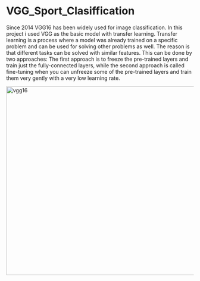# VGG_Sport_Clasiffication

Since 2014 VGG16 has been widely used for image classification. In this project i used VGG as the basic model with transfer learning. Transfer learning is a process where a model was already trained on a specific problem and can be used for solving other problems as well. The reason is that different tasks can be solved with similar features. This can be done by two approaches: The first approach is to freeze the pre-trained layers and train just the fully-connected layers, while the second approach is called fine-tuning when you can unfreeze some of the pre-trained layers and train them very gently with a very low learning rate. 

<img width="900" height="507" src="https://neurohive.io/wp-content/uploads/2018/11/vgg16-1-e1542731207177.png" class="attachment-full size-full wp-post-image" alt="vgg16" loading="lazy">
